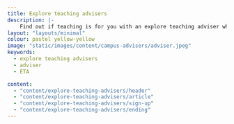 ```yaml
---
title: Explore teaching advisers
description: |-
    Find out if teaching is for you with an explore teaching adviser who can help you discover what teaching is really like.
layout: "layouts/minimal"
colour: pastel yellow-yellow
image: "static/images/content/campus-advisers/adviser.jpeg"
keywords:
  - explore teaching advisers
  - adviser
  - ETA

content:
  - "content/explore-teaching-advisers/header"
  - "content/explore-teaching-advisers/article"
  - "content/explore-teaching-advisers/sign-up"
  - "content/explore-teaching-advisers/ending"
---
```

